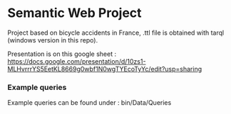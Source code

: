 # Semantic Web Project 
 Project based on bicycle accidents in France, .ttl file is obtained with tarql (windows version in this repo).

 Presentation is on this google sheet :
 https://docs.google.com/presentation/d/10zs1-MLHvrrrYS5EetKL8669g0wbf1N0wgTYEcoTyYc/edit?usp=sharing
 

### Example queries
Example queries can be found under : bin/Data/Queries
